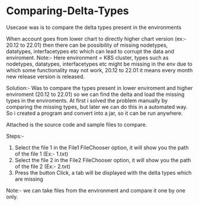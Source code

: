 # Comparing-Delta-Types
Usecase was is to compare the delta types present in the environments

When account goes from lower chart to directly higher chart version (ex:- 20.12 to 22.01) then there can be possibility of missing nodetypes, datatypes, interfacetypes etc which can lead to corrupt the data and enviroment.
Note:- Here environment = K8S cluster, types such as nodetypes, datatypes, interfacetypes etc might be missing in the env due to which some functionality may not work, 
20.12 to 22.01 it means every month new release version is released.

Solution:- Was to compare the types present in lower enviroment and higher enviroment (20.12 to 22.01) so we can find the delta and load the missing types in the enviroments.
At first i solved the problem manually by comparing the missing types, but later we can do this in a automated way.
So i created a program and convert into a jar, so it can be run anywhere.

Attached is the source code and sample files to compare.

Steps:-
1) Select the file 1 in the File1 FileChooser option, it will show you the path of the file 1 (Ex:- 1.txt)
2) Select the file 2 in the File2 FileChooser option, it will show you the path of the file 2 (Ex:- 2.txt)
3) Press the button Click, a tab will be displayed with the delta types which are missing

Note:- we can take files from the environment and compare it one by one only.

